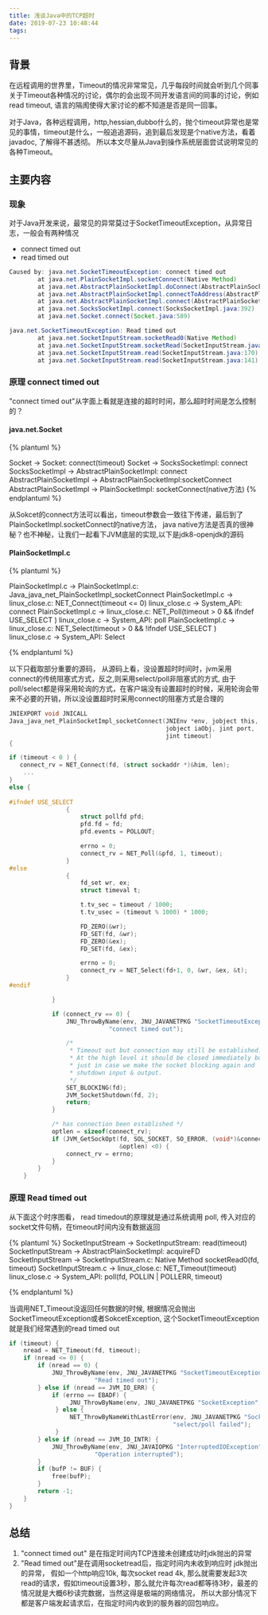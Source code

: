 ```yaml
---
title: 浅谈Java中的TCP超时
date: 2019-07-23 10:48:44
tags:
---
```


## 背景

在远程调用的世界里，Timeout的情况非常常见，几乎每段时间就会听到几个同事关于Timeout各种情况的讨论，偶尔的会出现不同开发语言间的同事的讨论，例如read timeout, 语言的隔阂使得大家讨论的都不知道是否是同一回事。

对于Java，各种远程调用，http,hessian,dubbo什么的，抛个timeout异常也是常见的事情，timeout是什么，一般追追源码，追到最后发现是个native方法，看着javadoc, 了解得不甚透彻。 所以本文尽量从Java到操作系统层面尝试说明常见的各种Timeout。

## 主要内容

### 现象

对于Java开发来说，最常见的异常莫过于SocketTimeoutException，从异常日志，一般会有两种情况

- connect timed out
- read timed out

```java
Caused by: java.net.SocketTimeoutException: connect timed out
        at java.net.PlainSocketImpl.socketConnect(Native Method)
        at java.net.AbstractPlainSocketImpl.doConnect(AbstractPlainSocketImpl.java:345)
        at java.net.AbstractPlainSocketImpl.connectToAddress(AbstractPlainSocketImpl.java:206)
        at java.net.AbstractPlainSocketImpl.connect(AbstractPlainSocketImpl.java:188)
        at java.net.SocksSocketImpl.connect(SocksSocketImpl.java:392)
        at java.net.Socket.connect(Socket.java:589)

java.net.SocketTimeoutException: Read timed out
        at java.net.SocketInputStream.socketRead0(Native Method)
        at java.net.SocketInputStream.socketRead(SocketInputStream.java:116)
        at java.net.SocketInputStream.read(SocketInputStream.java:170)
        at java.net.SocketInputStream.read(SocketInputStream.java:141)
```

### 原理 connect timed out

"connect timed out"从字面上看就是连接的超时时间，那么超时时间是怎么控制的？

#### java.net.Socket

{% plantuml %}

Socket -> Socket: connect(timeout)
Socket -> SocksSocketImpl: connect
SocksSocketImpl -> AbstractPlainSocketImpl: connect
AbstractPlainSocketImpl  -> AbstractPlainSocketImpl:socketConnect
AbstractPlainSocketImpl -> PlainSocketImpl: socketConnect(native方法)
{% endplantuml %}

从Sokcet的connect方法可以看出，timeout参数会一致往下传递，最后到了PlainSocketImpl.socketConnect的native方法， java native方法是否真的很神秘？也不神秘，让我们一起看下JVM底层的实现,以下是jdk8-openjdk的源码

#### PlainSocketImpl.c

{% plantuml %}

PlainSocketImpl.c  -> PlainSocketImpl.c: Java_java_net_PlainSocketImpl_socketConnect
PlainSocketImpl.c -> linux_close.c: NET_Connect(timeout <= 0)
linux_close.c -> System_API: connect
PlainSocketImpl.c -> linux_close.c: NET_Poll(timeout > 0 && ifndef USE_SELECT )
linux_close.c -> System_API: poll
PlainSocketImpl.c -> linux_close.c: NET_Select(timeout > 0 && !ifndef USE_SELECT )
linux_close.c -> System_API: Select

{% endplantuml %}


以下只截取部分重要的源码， 从源码上看，没设置超时时间时，jvm采用 connect的传统阻塞式方式，反之,则采用select/poll非阻塞式的方式, 由于poll/select都是得采用轮询的方式，在客户端没有设置超时的时候，采用轮询会带来不必要的开销，所以没设置超时时采用connect的阻塞方式是合理的

```c
JNIEXPORT void JNICALL
Java_java_net_PlainSocketImpl_socketConnect(JNIEnv *env, jobject this,
                                            jobject iaObj, jint port,
                                            jint timeout)
{

if (timeout < 0 ) {
   connect_rv = NET_Connect(fd, (struct sockaddr *)&him, len);
	...
}
else {
 
#ifndef USE_SELECT
                {
                    struct pollfd pfd;
                    pfd.fd = fd;
                    pfd.events = POLLOUT;

                    errno = 0;
                    connect_rv = NET_Poll(&pfd, 1, timeout);
                }
#else
                {
                    fd_set wr, ex;
                    struct timeval t;

                    t.tv_sec = timeout / 1000;
                    t.tv_usec = (timeout % 1000) * 1000;

                    FD_ZERO(&wr);
                    FD_SET(fd, &wr);
                    FD_ZERO(&ex);
                    FD_SET(fd, &ex);

                    errno = 0;
                    connect_rv = NET_Select(fd+1, 0, &wr, &ex, &t);
                }
#endif

            } 

            if (connect_rv == 0) {
                JNU_ThrowByName(env, JNU_JAVANETPKG "SocketTimeoutException",
                            "connect timed out");

                /*
                 * Timeout out but connection may still be established.
                 * At the high level it should be closed immediately but
                 * just in case we make the socket blocking again and
                 * shutdown input & output.
                 */
                SET_BLOCKING(fd);
                JVM_SocketShutdown(fd, 2);
                return;
            }

            /* has connection been established */
            optlen = sizeof(connect_rv);
            if (JVM_GetSockOpt(fd, SOL_SOCKET, SO_ERROR, (void*)&connect_rv,
                               &optlen) <0) {
                connect_rv = errno;
            }
        }
    }

```

### 原理 Read timed out

从下面这个时序图看， read timedout的原理就是通过系统调用 poll, 传入对应的socket文件句柄，在timeout时间内没有数据返回

{% plantuml %}
SocketInputStream -> SocketInputStream: read(timeout)
SocketInputStream -> AbstractPlainSocketImpl: acquireFD
SocketInputStream -> SocketInputStream.c: Native Method socketRead0(fd, timeout)
SocketInputStream.c -> linux_close.c: NET_Timeout(timeout)
linux_close.c -> System_API: poll(fd, POLLIN | POLLERR, timeout)

{% endplantuml %}

当调用NET_Timeout没返回任何数据的时候, 根据情况会抛出 SocketTimeoutException或者SokcetException, 这个SocketTimeoutException就是我们经常遇到的read timed out

```c
if (timeout) {
    nread = NET_Timeout(fd, timeout);
    if (nread <= 0) {
        if (nread == 0) {
            JNU_ThrowByName(env, JNU_JAVANETPKG "SocketTimeoutException",
                        "Read timed out");
        } else if (nread == JVM_IO_ERR) {
            if (errno == EBADF) {
                 JNU_ThrowByName(env, JNU_JAVANETPKG "SocketException", "Socket closed");
             } else {
                 NET_ThrowByNameWithLastError(env, JNU_JAVANETPKG "SocketException",
                                              "select/poll failed");
             }
        } else if (nread == JVM_IO_INTR) {
            JNU_ThrowByName(env, JNU_JAVAIOPKG "InterruptedIOException",
                        "Operation interrupted");
        }
        if (bufP != BUF) {
            free(bufP);
        }
        return -1;
    }
}
```    

## 总结

1. "connect timed out" 是在指定时间内TCP连接未创建成功时jdk抛出的异常
2. "Read timed out"是在调用socketread后，指定时间内未收到响应时 jdk抛出的异常， 假如一个http响应10k, 每次socket read 4k, 那么就需要发起3次read的请求，假如timeout设置3秒，那么就允许每次read都等待3秒，最差的情况就是大概6秒读完数据，当然这得是极端的网络情况， 所以大部分情况下都是客户端发起请求后，在指定时间内收到的服务器的回包响应。
## 